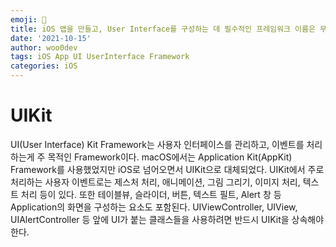 ```yaml
---
emoji: 🐻
title: iOS 앱을 만들고, User Interface를 구성하는 데 필수적인 프레임워크 이름은 무엇인가?
date: '2021-10-15'
author: woo0dev
tags: iOS App UI UserInterface Framework
categories: iOS
---
```


# UIKit
UI(User Interface) Kit Framework는 사용자 인터페이스를 관리하고, 이벤트를 처리하는게 주 목적인 Framework이다.
macOS에서는 Application Kit(AppKit) Framework를 사용했었지만 iOS로 넘어오면서 UIKit으로 대체되었다.
UIKit에서 주로 처리하는 사용자 이벤트로는 제스처 처리, 애니메이션, 그림 그리기, 이미지 처리, 텍스트 처리 등이 있다.
또한 테이블뷰, 슬라이더, 버튼, 텍스트 필트, Alert 창 등 Application의 화면을 구성하는 요소도 포함된다.
UIViewController, UIView, UIAlertController 등 앞에 UI가 붙는 클래스들을 사용하려면 반드시 UIKit을 상속해야한다.